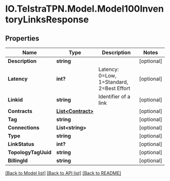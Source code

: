 # IO.TelstraTPN.Model.Model100InventoryLinksResponse
## Properties

Name | Type | Description | Notes
------------ | ------------- | ------------- | -------------
**Description** | **string** |  | [optional] 
**Latency** | **int?** | Latency: 0&#x3D;Low, 1&#x3D;Standard, 2&#x3D;Best Effort | [optional] 
**Linkid** | **string** | Identifier of a link | [optional] 
**Contracts** | [**List&lt;Contract&gt;**](Contract.md) |  | [optional] 
**Tag** | **string** |  | [optional] 
**Connections** | **List&lt;string&gt;** |  | [optional] 
**Type** | **string** |  | [optional] 
**LinkStatus** | **int?** |  | [optional] 
**TopologyTagUuid** | **string** |  | [optional] 
**BillingId** | **string** |  | [optional] 

[[Back to Model list]](../README.md#documentation-for-models) [[Back to API list]](../README.md#documentation-for-api-endpoints) [[Back to README]](../README.md)

